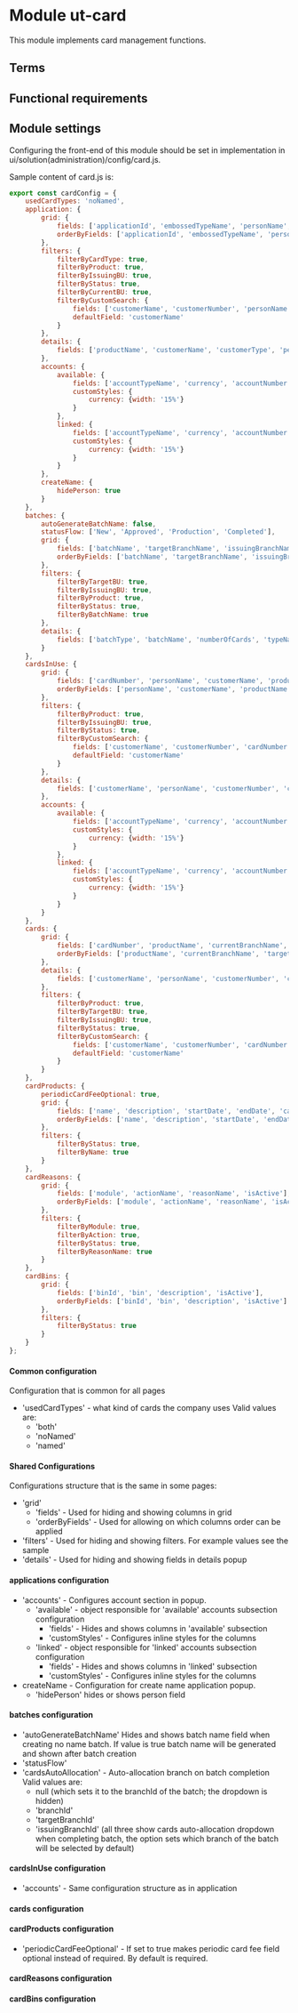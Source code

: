 
# Module ut-card

This module implements card management functions.

## Terms

## Functional requirements

## Module settings

Configuring the front-end of this module should be set in implementation in ui/solution(administration)/config/card.js.

Sample content of card.js is:

```javascript
export const cardConfig = {
    usedCardTypes: 'noNamed',
    application: {
        grid: {
            fields: ['applicationId', 'embossedTypeName', 'personName', 'customerName', 'productName', 'typeName', 'batchName', 'currentBranchName', 'issuingBranchName', 'targetBranchName', 'createdOn', 'statusName'],
            orderByFields: ['applicationId', 'embossedTypeName', 'personName', 'customerName', 'productName', 'typeName', 'batchName', 'currentBranchName', 'issuingBranchName', 'targetBranchName', 'createdOn', 'statusName']
        },
        filters: {
            filterByCardType: true,
            filterByProduct: true,
            filterByIssuingBU: true,
            filterByStatus: true,
            filterByCurrentBU: true,
            filterByCustomSearch: {
                fields: ['customerName', 'customerNumber', 'personName', 'batchName', 'applicationId', 'cardNumber'],
                defaultField: 'customerName'
            }
        },
        details: {
            fields: ['productName', 'customerName', 'customerType', 'personName', 'holderName', 'customerNumber', 'issuingBranchName', 'applicationId', 'targetBranchName', 'batchName', 'createdOn', 'makerComments']
        },
        accounts: {
            available: {
                fields: ['accountTypeName', 'currency', 'accountNumber', 'methodOfOperationId'],
                customStyles: {
                    currency: {width: '15%'}
                }
            },
            linked: {
                fields: ['accountTypeName', 'currency', 'accountNumber', 'methodOfOperationId'],
                customStyles: {
                    currency: {width: '15%'}
                }
            }
        },
        createName: {
            hidePerson: true
        }
    },
    batches: {
        autoGenerateBatchName: false,
        statusFlow: ['New', 'Approved', 'Production', 'Completed'],
        grid: {
            fields: ['batchName', 'targetBranchName', 'issuingBranchName', 'productName', 'numberOfCards', 'generatedPinMails', 'downloads', 'batchDateSent', 'batchDateCreated', 'batchStatus'],
            orderByFields: ['batchName', 'targetBranchName', 'issuingBranchName', 'productName', 'numberOfCards', 'generatedPinMails', 'downloads', 'batchDateSent', 'batchDateCreated', 'batchStatus']
        },
        filters: {
            filterByTargetBU: true,
            filterByIssuingBU: true,
            filterByProduct: true,
            filterByStatus: true,
            filterByBatchName: true
        },
        details: {
            fields: ['batchType', 'batchName', 'numberOfCards', 'typeName', 'targetBranchName', 'issuingBranchName']
        }
    },
    cardsInUse: {
        grid: {
            fields: ['cardNumber', 'personName', 'customerName', 'productName', 'currentBranchName', 'issuingBranchName', 'generatedPinMails', 'activationDate', 'expirationDate', 'statusName'],
            orderByFields: ['personName', 'customerName', 'productName', 'currentBranchName', 'issuingBranchName', 'generatedPinMails', 'activationDate', 'expirationDate', 'statusName']
        },
        filters: {
            filterByProduct: true,
            filterByIssuingBU: true,
            filterByStatus: true,
            filterByCustomSearch: {
                fields: ['customerName', 'customerNumber', 'cardNumber', 'personName'],
                defaultField: 'customerName'
            }
        },
        details: {
            fields: ['customerName', 'personName', 'customerNumber', 'customerType', 'cardholderName', 'activationDate', 'expirationDate', 'creationBranchName', 'batchName']
        },
        accounts: {
            available: {
                fields: ['accountTypeName', 'currency', 'accountNumber', 'methodOfOperationId'],
                customStyles: {
                    currency: {width: '15%'}
                }
            },
            linked: {
                fields: ['accountTypeName', 'currency', 'accountNumber', 'methodOfOperationId'],
                customStyles: {
                    currency: {width: '15%'}
                }
            }
        }
    },
    cards: {
        grid: {
            fields: ['cardNumber', 'productName', 'currentBranchName', 'targetBranchName', 'issuingBranchName', 'expirationDate', 'generatedPinMails', 'batchName', 'statusName'],
            orderByFields: ['productName', 'currentBranchName', 'targetBranchName', 'issuingBranchName', 'expirationDate', 'generatedPinMails', 'batchName', 'statusName']
        },
        details: {
            fields: ['customerName', 'personName', 'customerNumber', 'customerType', 'cardProduct', 'cardholderName', 'creationBranchName', 'targetBranchName', 'expirationDate', 'updatedOn', 'batchName']
        },
        filters: {
            filterByProduct: true,
            filterByTargetBU: true,
            filterByIssuingBU: true,
            filterByStatus: true,
            filterByCustomSearch: {
                fields: ['customerName', 'customerNumber', 'cardNumber', 'personName', 'batchName'],
                defaultField: 'customerName'
            }
        }
    },
    cardProducts: {
        periodicCardFeeOptional: true,
        grid: {
            fields: ['name', 'description', 'startDate', 'endDate', 'cardTypeName', 'embossedTypeName', 'bin', 'cardNumberConstruction', 'isActive'],
            orderByFields: ['name', 'description', 'startDate', 'endDate', 'cardTypeName', 'embossedTypeName', 'bin', 'cardNumberConstruction', 'isActive']
        },
        filters: {
            filterByStatus: true,
            filterByName: true
        }
    },
    cardReasons: {
        grid: {
            fields: ['module', 'actionName', 'reasonName', 'isActive'],
            orderByFields: ['module', 'actionName', 'reasonName', 'isActive']
        },
        filters: {
            filterByModule: true,
            filterByAction: true,
            filterByStatus: true,
            filterByReasonName: true
        }
    },
    cardBins: {
        grid: {
            fields: ['binId', 'bin', 'description', 'isActive'],
            orderByFields: ['binId', 'bin', 'description', 'isActive']
        },
        filters: {
            filterByStatus: true
        }
    }
};
```

#### Common configuration
Configuration that is common for all pages
- 'usedCardTypes' - what kind of cards the company uses
    Valid values are:
    - 'both'
    - 'noNamed'
    - 'named'

#### Shared Configurations
Configurations structure that is the same in some pages:
- 'grid'
    - 'fields' - Used for hiding and showing columns in grid
    - 'orderByFields' - Used for allowing on which columns order can be applied
- 'filters' - Used for hiding and showing filters. For example values see the sample
- 'details' - Used for hiding and showing fields in details popup

#### applications configuration
- 'accounts' - Configures account section in popup.
    - 'available' - object responsible for 'available' accounts subsection configuration
        - 'fields' - Hides and shows columns in 'available' subsection
        - 'customStyles' - Configures inline styles for the columns
    - 'linked' - object responsible for 'linked' accounts subsection configuration
        - 'fields' - Hides and shows columns in 'linked' subsection
        - 'customStyles' - Configures inline styles for the columns
- createName - Configuration for create name application popup.
    - 'hidePerson' hides or shows person field
    
#### batches configuration
- 'autoGenerateBatchName'
    Hides and shows batch name field when creating no name batch. If value is true batch name will be generated and shown after batch creation
- 'statusFlow'
- 'cardsAutoAllocation' - Auto-allocation branch on batch completion
    Valid values are:
    - null (which sets it to the branchId of the batch; the dropdown is hidden)
    - 'branchId'
    - 'targetBranchId'
    - 'issuingBranchId'
    (all three show cards auto-allocation dropdown when completing batch, the option sets which branch of the batch will be selected by default)

#### cardsInUse configuration
- 'accounts' - Same configuration structure as in application

#### cards configuration

#### cardProducts configuration
- 'periodicCardFeeOptional' - If set to true makes periodic card fee field optional instead of required. By default is required.
#### cardReasons configuration

#### cardBins configuration
 
